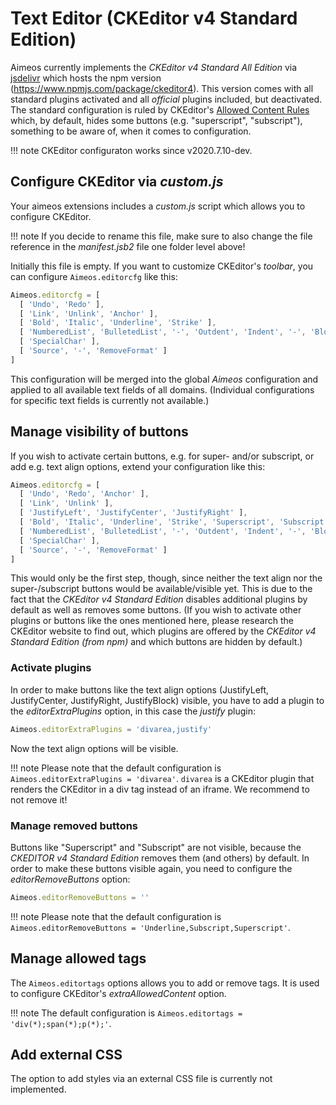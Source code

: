 # Text Editor (CKEditor v4 Standard Edition)

Aimeos currently implements the *CKEditor v4 Standard All Edition* via [jsdelivr](https://www.jsdelivr.com/) which hosts the npm version (https://www.npmjs.com/package/ckeditor4). This version comes with all standard plugins activated and all *official* plugins included, but deactivated. The standard configuration is ruled by CKEditor's  [Allowed Content Rules](https://ckeditor.com/docs/ckeditor4/latest/guide/dev_allowed_content_rules.html) which, by default, hides some buttons (e.g. "superscript", "subscript"), something to be aware of, when it comes to configuration.

!!! note
    CKEditor configuraton works since v2020.7.10-dev.

## Configure CKEditor via *custom.js*

Your aimeos extensions includes a *custom.js* script which allows you to configure CKEditor. 

!!! note
    If you decide to rename this file, make sure to also change the file reference in the *manifest.jsb2* file one folder level above!

Initially this file is empty. If you want to customize CKEditor's *toolbar*, you can configure `Aimeos.editorcfg` like this:

```javascript
Aimeos.editorcfg = [
  [ 'Undo', 'Redo' ],
  [ 'Link', 'Unlink', 'Anchor' ],
  [ 'Bold', 'Italic', 'Underline', 'Strike' ],
  [ 'NumberedList', 'BulletedList', '-', 'Outdent', 'Indent', '-', 'Blockquote' ],
  [ 'SpecialChar' ],
  [ 'Source', '-', 'RemoveFormat' ]
]
```

This configuration will be merged into the global *Aimeos* configuration and applied to all available text fields of all domains. (Individual configurations for specific text fields is currently not available.)

## Manage visibility of buttons

If you wish to activate certain buttons, e.g. for super- and/or subscript, or add e.g. text align options, extend your configuration like this:
  
```javascript
Aimeos.editorcfg = [
  [ 'Undo', 'Redo', 'Anchor' ],
  [ 'Link', 'Unlink' ],
  [ 'JustifyLeft', 'JustifyCenter', 'JustifyRight' ],
  [ 'Bold', 'Italic', 'Underline', 'Strike', 'Superscript', 'Subscript' ],
  [ 'NumberedList', 'BulletedList', '-', 'Outdent', 'Indent', '-', 'Blockquote' ],
  [ 'SpecialChar' ],
  [ 'Source', '-', 'RemoveFormat' ]
]
```

This would only be the first step, though, since neither the text align nor the super-/subscript buttons would be available/visible yet. This is due to the fact that the *CKEditor v4 Standard Edition* disables additional plugins by default as well as removes some buttons. (If you wish to activate other plugins or buttons like the ones mentioned here, please research the CKEditor website to find out, which plugins are offered by the *CKEditor v4 Standard Edition (from npm)* and which buttons are hidden by default.)

### Activate plugins

In order to make buttons like the text align options (JustifyLeft, JustifyCenter, JustifyRight, JustifyBlock) visible, you have to add a plugin to the *editorExtraPlugins* option, in this case the *justify* plugin:

```javascript
Aimeos.editorExtraPlugins = 'divarea,justify'
```

Now the text align options will be visible.

!!! note
    Please note that the default configuration is `Aimeos.editorExtraPlugins = 'divarea'`. `divarea` is a CKEditor plugin that renders the CKEditor in a div tag instead of an iframe. We recommend to not remove it!

### Manage removed buttons

Buttons like "Superscript" and "Subscript" are not visible, because the *CKEDITOR v4 Standard Edition* removes them (and others) by default. In order to make these buttons visible again, you need to configure the *editorRemoveButtons* option:

```javascript
Aimeos.editorRemoveButtons = ''
```

!!! note
    Please note that the default configuration is `Aimeos.editorRemoveButtons = 'Underline,Subscript,Superscript'`.

## Manage allowed tags

The `Aimeos.editortags` options allows you to add or remove tags. It is used to configure CKEditor's *extraAllowedContent* option.

!!! note
    The default configuration is `Aimeos.editortags = 'div(*);span(*);p(*);'`.

## Add external CSS

The option to add styles via an external CSS file is currently not implemented.